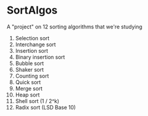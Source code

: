 # SortAlgos
A "project" on 12 sorting algorithms that we're studying
1. Selection sort
2. Interchange sort
3. Insertion sort
4. Binary insertion sort
5. Bubble sort
6. Shaker sort
7. Counting sort
8. Quick sort
9. Merge sort
10. Heap sort
11. Shell sort (1 / 2^k)
12. Radix sort (LSD Base 10)
